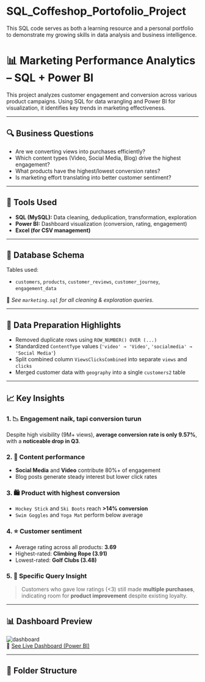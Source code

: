 # SQL_Coffeshop_Portofolio_Project
This SQL code serves as both a learning resource and a personal portfolio to demonstrate my growing skills in data analysis and business intelligence.
# 📊 Marketing Performance Analytics – SQL + Power BI

This project analyzes customer engagement and conversion across various product campaigns. Using SQL for data wrangling and Power BI for visualization, it identifies key trends in marketing effectiveness.

---

## 🔍 Business Questions

- Are we converting views into purchases efficiently?
- Which content types (Video, Social Media, Blog) drive the highest engagement?
- What products have the highest/lowest conversion rates?
- Is marketing effort translating into better customer sentiment?

---

## 🧰 Tools Used

- **SQL (MySQL):** Data cleaning, deduplication, transformation, exploration  
- **Power BI:** Dashboard visualization (conversion, rating, engagement)  
- **Excel (for CSV management)**

---

## 📁 Database Schema

Tables used:
- `customers`, `products`, `customer_reviews`, `customer_journey`, `engagement_data`

📌 *See `marketing.sql` for all cleaning & exploration queries.*

---

## 🧹 Data Preparation Highlights

- Removed duplicate rows using `ROW_NUMBER() OVER (...)`
- Standardized `ContentType` values (`'video' → 'Video'`, `'socialmedia' → 'Social Media'`)
- Split combined column `ViewsClicksCombined` into separate `views` and `clicks`
- Merged customer data with `geography` into a single `customers2` table

---

## 📈 Key Insights

### 1. 📉 Engagement naik, tapi conversion turun
Despite high visibility (9M+ views), **average conversion rate is only 9.57%**, with a **noticeable drop in Q3**.

### 2. 📱 Content performance
- **Social Media** and **Video** contribute 80%+ of engagement
- Blog posts generate steady interest but lower click rates

### 3. 🛍 Product with highest conversion
- `Hockey Stick` and `Ski Boots` reach **>14% conversion**
- `Swim Goggles` and `Yoga Mat` perform below average

### 4. ⭐ Customer sentiment
- Average rating across all products: **3.69**
- Highest-rated: **Climbing Rope (3.91)**  
- Lowest-rated: **Golf Clubs (3.48)**

### 5. 🧪 Specific Query Insight
> Customers who gave low ratings (<3) still made **multiple purchases**, indicating room for **product improvement** despite existing loyalty.

---

## 📊 Dashboard Preview

![dashboard](visuals/conversion_rate_by_product.png)  
🔗 [See Live Dashboard (Power BI)](https://your-powerbi-link-here)

---

## 📂 Folder Structure

